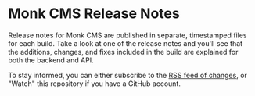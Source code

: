 Monk CMS Release Notes
======================

Release notes for Monk CMS are published in separate, timestamped files for each
build. Take a look at one of the release notes and you'll see that the
additions, changes, and fixes included in the build are explained for both the
backend and API.

To stay informed, you can either subscribe to the
[RSS feed of changes](https://github.com/MonkDev/monkcms-release-notes/commits/master.atom),
or "Watch" this repository if you have a GitHub account.
